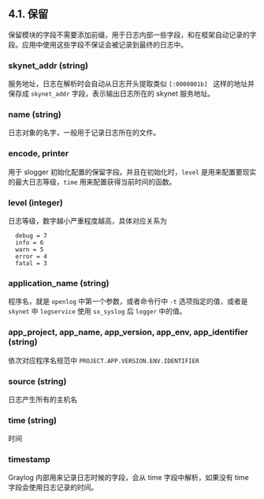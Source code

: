 ## 4.1. 保留

保留模块的字段不需要添加前缀，用于日志内部一些字段，和在框架自动记录的字段。应用中使用这些字段不保证会被记录到最终的日志中。

### skynet\_addr (string)

服务地址，日志在解析时会自动从日志开头提取类似 `[:0000001b] ` 这样的地址并保存成 `skynet_addr` 字段，表示输出日志所在的 skynet 服务地址。

### name (string)

日志对象的名字，一般用于记录日志所在的文件。

### encode, printer

用于 slogger 初始化配置的保留字段。并且在初始化时，`level` 是用来配置要现实的最大日志等级，`time` 用来配置获得当前时间的函数。


### level (integer)

日志等级，数字越小严重程度越高，具体对应关系为

	  debug = 7
	  info = 6
	  warn = 5
	  error = 4
	  fatal = 3

### application\_name (string)

程序名，就是 `openlog` 中第一个参数，或者命令行中 `-t` 选项指定的值，或者是 `skynet` 中 `logservice` 使用 `sx_syslog` 后 `logger` 中的值。

### app\_project, app\_name, app\_version, app\_env, app\_identifier (string)

依次对应程序名规范中 `PROJECT.APP.VERSION.ENV.IDENTIFIER`

### source (string)

日志产生所有的主机名

### time (string)

时间

### timestamp

Graylog 内部用来记录日志时候的字段，会从 time 字段中解析，如果没有 time 字段会使用日志记录的时间。
